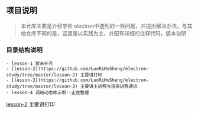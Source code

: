 ## 项目说明

>	本仓库主要是介绍学些 electron中遇到的一些问题，并提出解决办法，与其他仓库不同的是，这里是以实践为主，并配有详细的注释代码，版本说明

### 目录结构说明

	- lesson-1 暂未补充
	- [lesson-2](https://github.com/LuoRiWuSheng/electron-study/tree/master/lesson-2) 主要讲打印
	- [lesson-3](https://github.com/LuoRiWuSheng/electron-study/tree/master/lesson-3) 主要讲主进程与渲染进程通讯
	- lesson-4 调用动态库示例--正在整理 

[lesson-2](https://github.com/LuoRiWuSheng/electron-study/tree/master/lesson-2) 主要讲打印